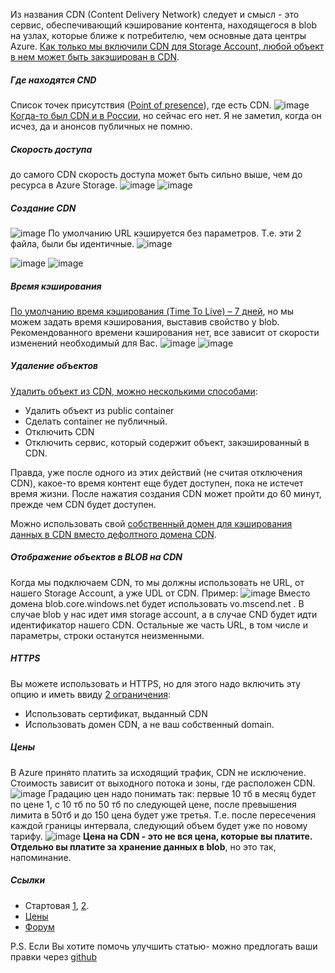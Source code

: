 ﻿Из названия CDN (Content Delivery Network) следует и смысл - это сервис, обеспечивающий кэширование контента, находящегося в blob на узлах, которые ближе к потребителю, чем основные дата центры Azure. <a href="https://msdn.microsoft.com/en-us/library/azure/gg680301.aspx">Как только мы включили CDN для Storage Account, любой объект в нем может быть закэширован в CDN</a>. 
<habracut>
<h5><b>Где находятся CND</b></h5>
Список точек присутствия (<a href="https://msdn.microsoft.com/en-us/library/azure/gg680302.aspx">Point of presence</a>), где есть CDN.  
<img src="http://habrastorage.org/files/60e/920/975/60e9209753404092ba1c2b02134b3327.png" alt="image"/>
<a href="http://azure.microsoft.com/blog/2011/02/01/new-moscow-node-of-the-windows-azure-cdn-brings-total-number-of-nodes-available-globally-to-23/">Когда-то был CDN и в России</a>, но сейчас его нет. Я не заметил, когда он исчез, да и анонсов публичных не помню. 

<h5><b>Скорость доступа </b></h5>
до самого CDN скорость доступа может быть сильно выше, чем до ресурса в Azure Storage.
<img src="http://habrastorage.org/files/cfb/67f/d6b/cfb67fd6bfc34928a80b20e54c204eed.jpg" alt="image"/>
<spoiler title="Ping"><img src="http://habrastorage.org/files/1c8/633/1a9/1c86331a93ed4cb39c9ab2f99148e9f1.png" alt="image"/></spoiler> 

<h5><b>Создание CDN</b></h5>
<img src="http://habrastorage.org/files/9ea/5e9/44a/9ea5e944ae994c599e3fa1bb262690fd.png" alt="image"/>
По умолчанию URL кэшируется без параметров. Т.е. эти 2 файла, были бы идентичные.
<img src="http://habrastorage.org/files/e0c/459/2f3/e0c4592f37bc4242898f953ac1d3c577.png" alt="image"/>

<spoiler title="Если от этих параметров, должен быть разный ответ, то необходимо включить настройку Enable Query String."><img src="http://habrastorage.org/files/274/fc3/497/274fc349726d4585801d6d176fdc0806.png" alt="image"/></spoiler>
<spoiler title="Кэшировать мы можем не только объекты из blob, но и веб сайты."><img src="http://habrastorage.org/files/f25/84a/147/f2584a147e7b4553879f7c5f787047f5.png" alt="image"/></spoiler>

<h5><b>Время кэширования</b></h5>
<a href="https://msdn.microsoft.com/en-us/library/azure/gg680306.aspx">По умолчанию время кэширования (Time To Live) – 7 дней</a>, но мы можем задать время кэширования, выставив свойство у blob. Рекомендованного времени кэширования нет, все зависит от скорости изменений необходимый для Вас.
<spoiler title="Настройка для выбранного blob"><img src="http://habrastorage.org/files/824/f68/e7b/824f68e7b4b5449892d93199049516b2.png" alt="image"/></spoiler>
<spoiler title="Настройка TTL из C#"><img src="http://habrastorage.org/files/ca8/698/d7c/ca8698d7c5c74f46af5171da6ad4c553.png" alt="image"/></spoiler>

<h5><b>Удаление объектов</b></h5>
<a href="https://msdn.microsoft.com/library/azure/gg680303.aspx">Удалить объект из CDN, можно несколькими способами</a>: 
<ul>
	<li>Удалить объект из public container</li>
	<li>Сделать container не публичный.</li>
	<li>Отключить CDN</li>
	<li>Отключить сервис, который содержит объект, закэшированный в CDN.</li>
</ul>
Правда, уже после одного из этих действий (не считая отключения CDN), какое-то время контент еще будет доступен, пока не истечет время жизни.
После нажатия создания CDN может пройти до 60 минут, прежде чем CDN будет доступен.

Можно использовать свой <a href="https://msdn.microsoft.com/library/azure/gg680307.aspx">собственный домен для кэширования данных в CDN вместо дефолтного домена CDN</a>. 

<h5><b>Отображение объектов в BLOB на CDN</b></h5>
Когда мы подключаем CDN, то мы должны использовать не URL, от нашего Storage Account, а уже UDL от CDN. Пример:
<img src="http://habrastorage.org/files/8f0/06f/029/8f006f029a314b419d46583870709745.png" alt="image"/>
Вместо домена blob.core.windows.net будет использовать vo.mscend.net . В случае blob у нас идет имя storage account, а в случае CND будет идти идентификатор нашего CDN. Остальные же часть URL, в том числе и параметры, строки останутся неизменными.

<h5><b>HTTPS</b></h5>
Вы можете использовать и HTTPS, но для этого надо включить эту опцию и иметь ввиду <a href="http://azure.microsoft.com/en-us/documentation/articles/cdn-overview/">2 ограничения</a>: 
<ul>
	<li>Использовать сертификат, выданный CDN</li>
	<li>Использовать домен CDN, а не ваш собственный domain.</li>
</ul>

<h5><b>Цены</b></h5>
В Azure принято платить за исходящий трафик, CDN не исключение. Стоимость зависит от выходного потока и зоны, где расположен CDN.
<img src="http://habrastorage.org/files/05f/a19/940/05fa1994004e43308c8509d7b90caad8.png" alt="image"/>
Градацию цен надо понимать так: первые 10 тб в месяц будет по цене 1, с 10 тб по 50 тб по следующей цене, после превышения лимита в 50тб и до 150 цена будет уже третья. Т.е. после пересечения каждой границы интервала, следующий объем будет уже по новому тарифу. 
<spoiler title="Для разных сервисов разные точки земного шара входят в разные зоны. Где-то 2, где-то 3.">
<img src="http://habrastorage.org/files/ea9/3fc/015/ea93fc015afd441b842f56c784ee355d.png" alt="image"/></spoiler>
<b>Цена на CDN - это не вся цена, которые вы платите. Отдельно вы платите за хранение данных в blob</b>, но это так, напоминание.

<h5><b>Ссылки</b></h5>
<ul>
	<li>Стартовая <a href="http://azure.microsoft.com/en-us/services/cdn/">1</a>, <a href="http://azure.microsoft.com/en-us/documentation/services/cdn/">2</a>.</li>
	<li><a href="http://azure.microsoft.com/en-us/pricing/details/cdn/">Цены</a></li>
	<li><a href="https://social.msdn.microsoft.com/Search/en-US/?query=CDN&rq=meta:Search.MSForums.GroupID(cce86a2c-2881-4856-8ff0-3528d44cf49c)%20site:microsoft.com&rn=All%20Windows%20Azure%20Platform%20Forums">Форум</a></li>
</ul>
P.S. Если Вы хотите помочь улучшить статью- можно предлогать ваши правки через <a href="https://github.com/SychevIgor/blog/blob/master/Azure/Media%26CDN/CDN">github</a>
